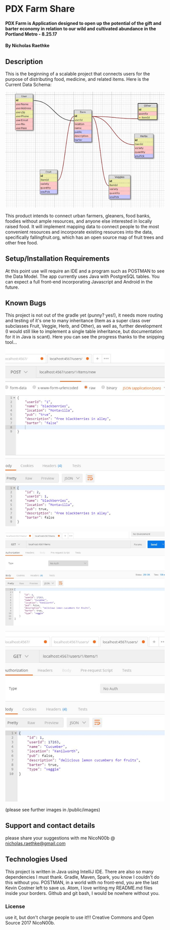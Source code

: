 # PDX Farm Share

#### PDX Farm is Application designed to open up the potential of the gift and barter economy in relation to our wild and cultivated abundance in the Portland Metro - 8.25.17

#### By Nicholas Raethke

## Description

This is the beginning of a scalable project that connects users for the purpose of distributing food, medicine, and related items. Here is the Current Data Schema:

![Database schema](/src/main/resources/public/images/PDXFarmSchema.JPG "Schema")


This product intends to connect urban farmers, gleaners, food banks, foodies without ample resources, and anyone else interested in locally raised food.  It will implement mapping data to connect people to the most convenient resources and incorporate existing resources into the data, specifically fallingfruit.org, which has an open source map of fruit trees and other free food.

## Setup/Installation Requirements

At this point use will require an IDE and a program such as POSTMAN to see the Data Model.  The app currently uses Java with PostgreSQL tables.  You can expect a full front-end incorporating Javascript and Android in the future.


## Known Bugs

This project is not out of the gradle yet (punny? yes!), it needs more routing and testing of it's one to many inheritance (Item as a super class over subclasses Fruit, Veggie, Herb, and Other), as well as, further development (I would still like to implement a single table inheritance, but documentation for it in Java is scant).  Here you can see the progress thanks to the snipping tool...

![Post](/src/main/resources/public/images/PostItemNestedInUser.JPG "Posting with the POSTMAN")

![Get All Items](/src/main/resources/public/images/GETItems.JPG "Getting them all")

![Get Item by Id](/src/main/resources/public/images/GETItemNestedInUser.JPG "By the Numbers")

(please see further images in /public/images)

## Support and contact details

please share your suggestions with me NicoN00b @ nicholas.raethke@gmail.com

## Technologies Used

This project is written in Java using IntelliJ IDE.  There are also so many dependencies I must thank.  Gradle, Maven, Spark, you know I couldn't do this without you.  POSTMAN, in a world with no front-end, you are the last Kevin Costner left to save us.
Atom, I love writing my README.md files inside your borders.  Github and git bash, I would be nowhere without you.

### License

use it, but don't charge people to use it!!! Creative Commons and Open Source 2017 NicoN00b.

